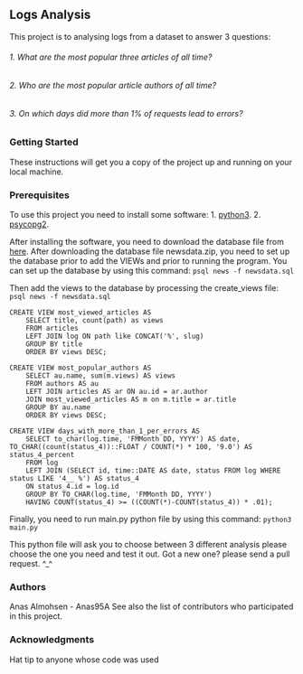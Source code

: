 ## Logs Analysis
This project is to analysing logs from a dataset to answer 3 questions:
###### 1. What are the most popular three articles of all time?
###### 2. Who are the most popular article authors of all time?
###### 3. On which days did more than 1% of requests lead to errors?

### Getting Started
These instructions will get you a copy of the project up and running on your local machine.

### Prerequisites
To use this project you need to install some software:
    1. [python3](https://www.python.org/downloads/).
    2. [psycopg2](http://initd.org/psycopg/download/).

After installing the software, you need to download the database file from [here](https://d17h27t6h515a5.cloudfront.net/topher/2016/August/57b5f748_newsdata/newsdata.zip).
After downloading the database file newsdata.zip, you need to set up the database prior to
add the VIEWs and prior to running the program. You can set up the database by using this command:
`psql news -f newsdata.sql`

Then add the views to the database by processing the create_views file:
`psql news -f newsdata.sql`

    
    CREATE VIEW most_viewed_articles AS
        SELECT title, count(path) as views 
        FROM articles 
        LEFT JOIN log ON path like CONCAT('%', slug) 
        GROUP BY title 
        ORDER BY views DESC;

    CREATE VIEW most_popular_authors AS
        SELECT au.name, sum(m.views) AS views 
        FROM authors AS au 
        LEFT JOIN articles AS ar ON au.id = ar.author 
        JOIN most_viewed_articles AS m on m.title = ar.title 
        GROUP BY au.name 
        ORDER BY views DESC;

    CREATE VIEW days_with_more_than_1_per_errors AS
        SELECT to_char(log.time, 'FMMonth DD, YYYY') AS date, TO_CHAR((count(status_4))::FLOAT / COUNT(*) * 100, '9.0') AS status_4_percent 
        FROM log 
        LEFT JOIN (SELECT id, time::DATE AS date, status FROM log WHERE status LIKE '4__ %') AS status_4
        ON status_4.id = log.id
        GROUP BY TO_CHAR(log.time, 'FMMonth DD, YYYY')
        HAVING COUNT(status_4) >= ((COUNT(*)-COUNT(status_4)) * .01);
        
Finally, you need to run main.py python file by using this command:
`python3 main.py`

This python file will ask you to choose between 3 different analysis please choose the one you need and test it out. Got a new one? please send a pull request. ^_^

### Authors
Anas Almohsen - Anas95A
See also the list of contributors who participated in this project.

### Acknowledgments
Hat tip to anyone whose code was used

